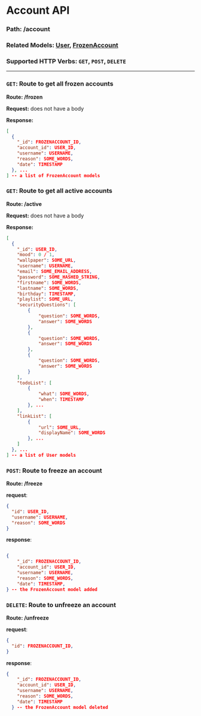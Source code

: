 # Account API
### Path: /account
### Related Models: [User](../models/user.js), [FrozenAccount](../models/frozenAccount.js)
### Supported HTTP Verbs: ```GET```, ```POST```, ```DELETE```
---
### ```GET```: Route to get all frozen accounts
**Route: /frozen**

**Request:** does not have a body

**Response:**
```json
[
  {
    "_id": FROZENACCOUNT_ID,
    "account_id": USER_ID,
    "username": USERNAME,
    "reason": SOME_WORDS,
    "date": TIMESTAMP
  }, ...
] -- a list of FrozenAccount models
```

### ```GET```: Route to get all active accounts
**Route: /active**

**Request:** does not have a body

**Response:**
```json
[
  {
    "_id": USER_ID,
    "mood": 0 / 1,
    "wallpaper": SOME_URL,
    "username": USERNAME,
    "email": SOME_EMAIL_ADDRESS,
    "password": SOME_HASHED_STRING,
    "firstname": SOME_WORDS,
    "lastname": SOME_WORDS,
    "birthday": TIMESTAMP,
    "playlist": SOME_URL,
    "securityQuestions": [
        {
            "question": SOME_WORDS,
            "answer": SOME_WORDS
        },
        {
            "question": SOME_WORDS,
            "answer": SOME_WORDS
        },
        {
            "question": SOME_WORDS,
            "answer": SOME_WORDS
        }
    ],
    "todoList": [
        {
            "what": SOME_WORDS,
            "when": TIMESTAMP
        }, ...
    ],
    "linkList": [
        {
            "url": SOME_URL,
            "displayName": SOME_WORDS
        }, ...
    ]
  }, ...
] -- a list of User models
```

### ```POST```: Route to freeze an account
**Route: /freeze**

**request**:
```json
{
  "id": USER_ID,
  "username": USERNAME,
  "reason": SOME_WORDS
}
```

**response**:
```json

{
    "_id": FROZENACCOUNT_ID,
    "account_id": USER_ID,
    "username": USERNAME,
    "reason": SOME_WORDS,
    "date": TIMESTAMP,
} -- the FrozenAccount model added
```

### ```DELETE```: Route to unfreeze an account
**Route: /unfreeze**

**request**:
```json
{
  "id": FROZENACCOUNT_ID,
}
```

**response**:
```json
{
    "_id": FROZENACCOUNT_ID,
    "account_id": USER_ID,
    "username": USERNAME,
    "reason": SOME_WORDS,
    "date": TIMESTAMP
  } -- the FrozenAccount model deleted
```